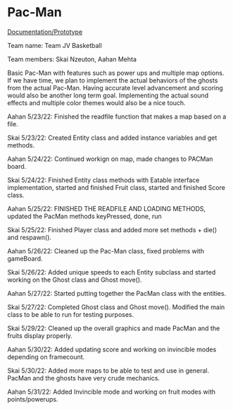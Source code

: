 # Pac-Man

<p> <a href="https://docs.google.com/document/d/1kgMOwK3Hvl9qedhFxxRxU04NU001gjAafCrqJr1HqKc/edit#">Documentation/Prototype</a> </p>

<p> Team name: Team JV Basketball </p>
<p> Team members: Skai Nzeuton, Aahan Mehta </p>
<p> Basic Pac-Man with features such as power ups and multiple map options. If we have time, we plan to implement the actual behaviors of the ghosts from the actual Pac-Man. Having accurate level advancement and scoring would also be another long term goal. Implementing the actual sound effects and multiple color themes would also be a nice touch. </p>

Aahan 5/23/22: Finished the readfile function that makes a map based on a file.

Skai 5/23/22: Created Entity class and added instance variables and get methods.

Aahan 5/24/22: Continued workign on map, made changes to PACMan board.

Skai 5/24/22: Finished Entity class methods with Eatable interface implementation, started and finished Fruit class, started and finished Score class.

Aahan 5/25/22: FINISHED THE READFILE AND LOADING METHODS, updated the PacMan methods keyPressed, done, run

Skai 5/25/22: Finished Player class and added more set methods + die() and respawn().

Aahan 5/26/22: Cleaned up the Pac-Man class, fixed problems with gameBoard.

Skai 5/26/22: Added unique speeds to each Entity subclass and started working on the Ghost class and Ghost move().

Aahan 5/27/22: Started putting together the PacMan class with the entities.

Skai 5/27/22: Completed Ghost class and Ghost move(). Modified the main class to be able to run for testing purposes.

Skai 5/29/22: Cleaned up the overall graphics and made PacMan and the fruits display properly.

Aahan 5/30/22: Added updating score and working on invincible modes depending on framecount.

Skai 5/30/22: Added more maps to be able to test and use in general. PacMan and the ghosts have very crude mechanics.

Aahan 5/31/22: Added Invincible mode and working on fruit modes with points/powerups.
